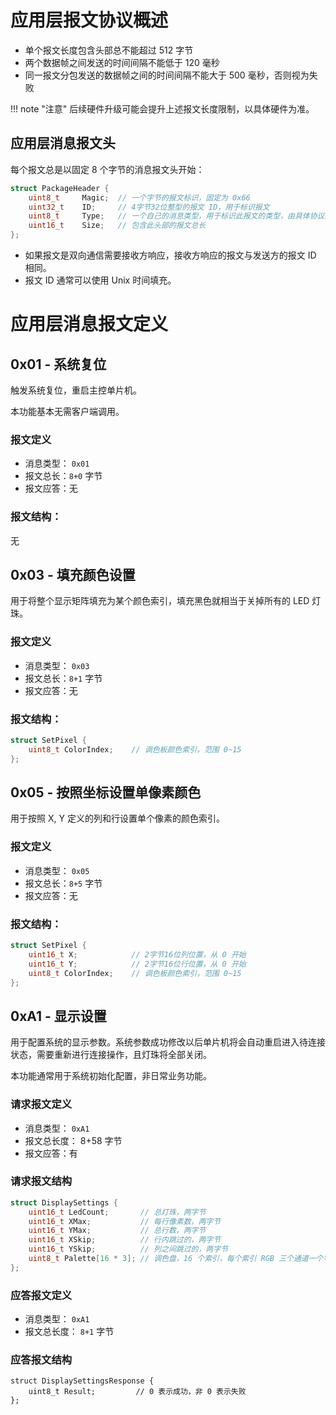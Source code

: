 # 应用层报文协议概述

* 单个报文长度包含头部总不能超过 512 字节
* 两个数据帧之间发送的时间间隔不能低于 120 毫秒
* 同一报文分包发送的数据帧之间的时间间隔不能大于 500 毫秒，否则视为失败

!!! note "注意"
    后续硬件升级可能会提升上述报文长度限制，以具体硬件为准。

## 应用层消息报文头

每个报文总是以固定 8 个字节的消息报文头开始：

```c
struct PackageHeader {
    uint8_t     Magic;  // 一个字节的报文标识，固定为 0x66
    uint32_t    ID;     // 4字节32位整型的报文 ID，用于标识报文
    uint8_t     Type;   // 一个自己的消息类型，用于标识此报文的类型，由具体协议定义。
    uint16_t    Size;   // 包含此头部的报文总长
};
```

* 如果报文是双向通信需要接收方响应，接收方响应的报文与发送方的报文 ID 相同。
* 报文 ID 通常可以使用 Unix 时间填充。


# 应用层消息报文定义

## 0x01 - 系统复位

触发系统复位，重启主控单片机。

本功能基本无需客户端调用。

### 报文定义

* 消息类型： `0x01`
* 报文总长：`8+0` 字节
* 报文应答：无

### 报文结构：

无


## 0x03 - 填充颜色设置

用于将整个显示矩阵填充为某个颜色索引，填充黑色就相当于关掉所有的 LED 灯珠。

### 报文定义

* 消息类型： `0x03`
* 报文总长：`8+1` 字节
* 报文应答：无

### 报文结构：

```c
struct SetPixel {
    uint8_t ColorIndex;    // 调色板颜色索引，范围 0~15
};
```

## 0x05 - 按照坐标设置单像素颜色

用于按照 X, Y 定义的列和行设置单个像素的颜色索引。

### 报文定义

* 消息类型： `0x05`
* 报文总长：`8+5` 字节
* 报文应答：无

### 报文结构：

```c
struct SetPixel {
    uint16_t X;            // 2字节16位列位置，从 0 开始
    uint16_t Y;            // 2字节16位行位置，从 0 开始
    uint8_t ColorIndex;    // 调色板颜色索引，范围 0~15
};
```

## 0xA1 - 显示设置

用于配置系统的显示参数。系统参数成功修改以后单片机将会自动重启进入待连接状态，需要重新进行连接操作，且灯珠将全部关闭。

本功能通常用于系统初始化配置，非日常业务功能。

### 请求报文定义

* 消息类型： `0xA1`
* 报文总长度： 8+58 字节
* 报文应答：有

### 请求报文结构

```c
struct DisplaySettings {
    uint16_t LedCount;       // 总灯珠，两字节
    uint16_t XMax;           // 每行像素数，两字节
    uint16_t YMax;           // 总行数，两字节
    uint16_t XSkip;          // 行内跳过的，两字节
    uint16_t YSkip;          // 列之间跳过的，两字节
    uint8_t Palette[16 * 3]; // 调色盘，16 个索引，每个索引 RGB 三个通道一个字节一个通道共三字节
};
```

### 应答报文定义

* 消息类型： `0xA1`
* 报文总长度： `8+1` 字节

### 应答报文结构

```
struct DisplaySettingsResponse {
    uint8_t Result;         // 0 表示成功，非 0 表示失败
};
```